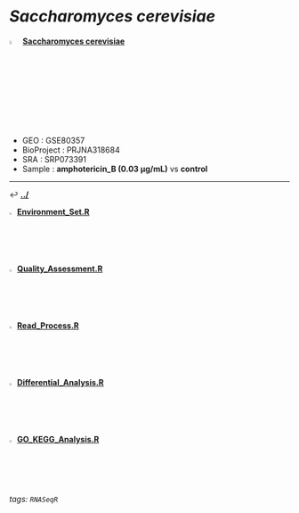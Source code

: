# *Saccharomyces cerevisiae* 

<img src="https://i.imgur.com/cvAtbAY.png" width="4%"> [**Saccharomyces cerevisiae**](https://howardchao.github.io/RNASeqR_analysis_result/Saccharomyces_cerevisiae_GSE80357_SRP073391/)
 * GEO        : GSE80357
 * BioProject : PRJNA318684
 * SRA        : SRP073391
 * Sample     : **amphotericin_B (0.03 µg/mL)** vs **control**

---

&#8617; [**.\./**](https://howardchao.github.io/RNASeqR_analysis_result/Saccharomyces_cerevisiae_GSE80357_SRP073391/)

<img src="https://i.imgur.com/HIvCfTh.png" width="2%">  [**Environment_Set.R**](https://howardchao.github.io/RNASeqR_analysis_result/Saccharomyces_cerevisiae_GSE80357_SRP073391/Rscript/Environment_Set.R.txt)

<img src="https://i.imgur.com/HIvCfTh.png" width="2%">  [**Quality_Assessment.R**](https://howardchao.github.io/RNASeqR_analysis_result/Saccharomyces_cerevisiae_GSE80357_SRP073391/Rscript/Quality_Assessment.R.txt)

<img src="https://i.imgur.com/HIvCfTh.png" width="2%">  [**Read_Process.R**](https://howardchao.github.io/RNASeqR_analysis_result/Saccharomyces_cerevisiae_GSE80357_SRP073391/Rscript/Read_Process.R.txt)

<img src="https://i.imgur.com/HIvCfTh.png" width="2%">  [**Differential_Analysis.R**](https://howardchao.github.io/RNASeqR_analysis_result/Saccharomyces_cerevisiae_GSE80357_SRP073391/Rscript/Differential_Analysis.R.txt)

<img src="https://i.imgur.com/HIvCfTh.png" width="2%">  [**GO_KEGG_Analysis.R**](https://howardchao.github.io/RNASeqR_analysis_result/Saccharomyces_cerevisiae_GSE80357_SRP073391/Rscript/GO_KEGG_Analysis.R.txt)

###### tags: `RNASeqR`
